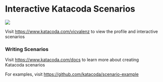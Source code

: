 # Interactive Katacoda Scenarios

[![](http://shields.katacoda.com/katacoda/vicvalenz/count.svg)](https://www.katacoda.com/vicvalenz "Get your profile on Katacoda.com")

Visit https://www.katacoda.com/vicvalenz to view the profile and interactive scenarios

### Writing Scenarios
Visit https://www.katacoda.com/docs to learn more about creating Katacoda scenarios

For examples, visit https://github.com/katacoda/scenario-example
